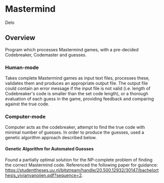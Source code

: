 # Mastermind
Delo

## Overview

Program which processes Mastermind games, with a pre-decided Codebreaker, Codemaster and guesses.

### Human-mode

Takes complete Mastermind games as input text files, processes these, validates them and produces an appropriate output file. The output file could contain an error message if the input file is not valid (i.e. length of Codebreaker's code is smaller than the set code length), or a thorough evaluation of each guess in the game, providing feedback and comparing against the true code.


### Computer-mode

Computer acts as the codebreaker, attempt to find the true code with minimal number of guesses. In order to produce the guesses, used a genetic algorithm approach described below.

#### Genetic Algorithm for Automated Guesses

Found a partially optimal solution for the NP-complete problem of finding the correct Mastermind code. Referenced the following paper for guidance: https://studenttheses.uu.nl/bitstream/handle/20.500.12932/30147/bachelorthesis_vivianvanoijen.pdf?sequence=2.
